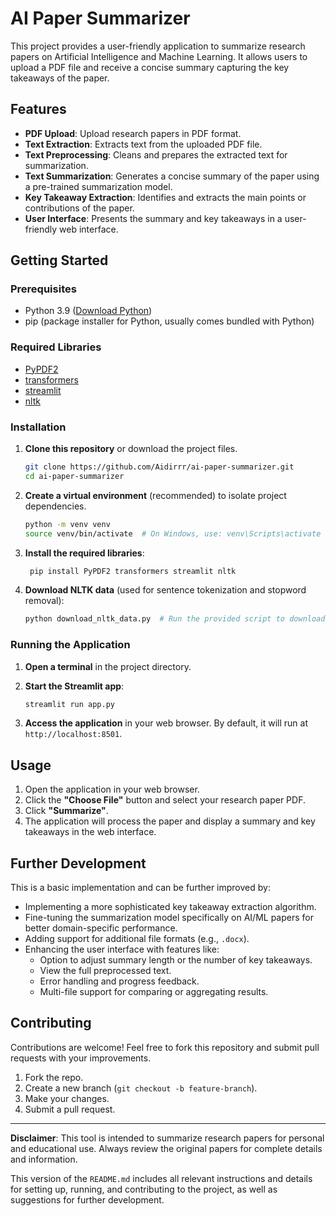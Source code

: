 # AI Paper Summarizer

This project provides a user-friendly application to summarize research papers on Artificial Intelligence and Machine Learning. It allows users to upload a PDF file and receive a concise summary capturing the key takeaways of the paper.

## Features

- **PDF Upload**: Upload research papers in PDF format.
- **Text Extraction**: Extracts text from the uploaded PDF file.
- **Text Preprocessing**: Cleans and prepares the extracted text for summarization.
- **Text Summarization**: Generates a concise summary of the paper using a pre-trained summarization model.
- **Key Takeaway Extraction**: Identifies and extracts the main points or contributions of the paper.
- **User Interface**: Presents the summary and key takeaways in a user-friendly web interface.

## Getting Started

### Prerequisites

- Python 3.9 ([Download Python](https://www.python.org/downloads/))
- pip (package installer for Python, usually comes bundled with Python)

### Required Libraries

- [PyPDF2](https://pypi.org/project/PyPDF2/)
- [transformers](https://huggingface.co/docs/transformers/en/index)
- [streamlit](https://docs.streamlit.io/)
- [nltk](https://www.nltk.org/)

### Installation

1. **Clone this repository** or download the project files.

   ```bash
   git clone https://github.com/Aidirrr/ai-paper-summarizer.git
   cd ai-paper-summarizer
   ```
  
2. **Create a virtual environment** (recommended) to isolate project dependencies.

    ```bash
    python -m venv venv
    source venv/bin/activate  # On Windows, use: venv\Scripts\activate
    ```

3. **Install the required libraries**:

    ```bash
     pip install PyPDF2 transformers streamlit nltk
    ```

5. **Download NLTK data** (used for sentence tokenization and stopword removal):

    ```bash
   python download_nltk_data.py  # Run the provided script to download NLTK resources
    ```

### Running the Application

1. **Open a terminal** in the project directory.
2. **Start the Streamlit app**:

    ```bash
   streamlit run app.py
    ```

4. **Access the application** in your web browser. By default, it will run at `http://localhost:8501`.

## Usage

1. Open the application in your web browser.
2. Click the **"Choose File"** button and select your research paper PDF.
3. Click **"Summarize"**.
4. The application will process the paper and display a summary and key takeaways in the web interface.

## Further Development

This is a basic implementation and can be further improved by:

- Implementing a more sophisticated key takeaway extraction algorithm.
- Fine-tuning the summarization model specifically on AI/ML papers for better domain-specific performance.
- Adding support for additional file formats (e.g., `.docx`).
- Enhancing the user interface with features like:
  - Option to adjust summary length or the number of key takeaways.
  - View the full preprocessed text.
  - Error handling and progress feedback.
  - Multi-file support for comparing or aggregating results.

## Contributing

Contributions are welcome! Feel free to fork this repository and submit pull requests with your improvements.

1. Fork the repo.
2. Create a new branch (`git checkout -b feature-branch`).
3. Make your changes.
4. Submit a pull request.

---

**Disclaimer**: This tool is intended to summarize research papers for personal and educational use. Always review the original papers for complete details and information.

This version of the `README.md` includes all relevant instructions and details for setting up, running, and contributing to the project, as well as suggestions for further development.








